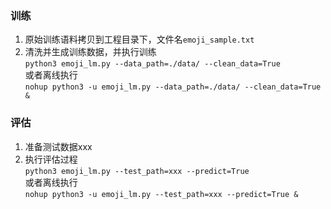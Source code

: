 ### 训练
1. 原始训练语料拷贝到工程目录下，文件名`emoji_sample.txt`  
2. 清洗并生成训练数据，并执行训练  
`python3 emoji_lm.py --data_path=./data/ --clean_data=True`  
或者离线执行  
`nohup python3 -u emoji_lm.py --data_path=./data/ --clean_data=True &  `


### 评估
1. 准备测试数据xxx  
2. 执行评估过程  
`python3 emoji_lm.py --test_path=xxx --predict=True`  
或者离线执行  
`nohup python3 -u emoji_lm.py --test_path=xxx --predict=True &  `  
